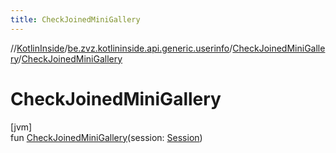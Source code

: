 ```yaml
---
title: CheckJoinedMiniGallery
---
```

//[KotlinInside](../../../index.html)/[be.zvz.kotlininside.api.generic.userinfo](../index.html)/[CheckJoinedMiniGallery](index.html)/[CheckJoinedMiniGallery](-check-joined-mini-gallery.html)



# CheckJoinedMiniGallery



[jvm]\
fun [CheckJoinedMiniGallery](-check-joined-mini-gallery.html)(session: [Session](../../be.zvz.kotlininside.session/-session/index.html))




